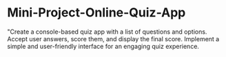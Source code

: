 # Mini-Project-Online-Quiz-App
"Create a console-based quiz app with a list of questions and options. Accept user answers, score them, and display the final score. Implement a simple and user-friendly interface for an engaging quiz experience.
